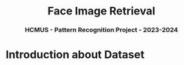 <h1 align="center"><b>Face Image Retrieval</b></h1>
<h3 align="center"><b>HCMUS - Pattern Recognition Project - 2023-2024</b></h3>

# Introduction about Dataset






<a href="https://github.com/TaiQuach123/Face-Image-Retrieval/graphs/contributors">
